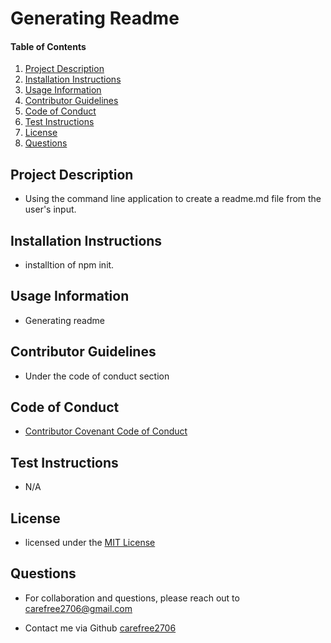 # Generating Readme
    
#### Table of Contents
1. [Project Description](#project-description)
2. [Installation Instructions](#installation-instructions)
3. [Usage Information](#usage-information)
4. [Contributor Guidelines](#contributor-guidelines)
5. [Code of Conduct](#code-of-conduct)
6. [Test Instructions](#test-instructions)
7. [License](#license)
8. [Questions](#questions)


## Project Description
* Using the command line application to create a readme.md file from the user's input.

## Installation Instructions
* installtion of npm init.

## Usage Information
* Generating readme

## Contributor Guidelines
* Under the code of conduct section

## Code of Conduct
* [Contributor Covenant Code of Conduct](https://www.contributor-covenant.org/version/2/0/code_of_conduct/code_of_conduct.md)

## Test Instructions
* N/A

## License
* licensed under the [MIT License](LICENSE.txt)

## Questions
* For collaboration and questions, please reach out to carefree2706@gmail.com

* Contact me via Github [carefree2706](http://github.com/carefree2706)